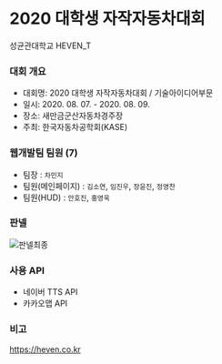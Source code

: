 # 2020 대학생 자작자동차대회
성균관대학교 HEVEN_T

### 대회 개요
* 대회명: 2020 대학생 자작자동차대회 / 기술아이디어부문
* 일시: 2020. 08. 07. - 2020. 08. 09.
* 장소: 새만금군산자동차경주장
* 주최: 한국자동차공학회(KASE)

### 웹개발팀 팀원 (7)
- 팀장 : `차민지`
- 팀원(메인페이지) : `김소연`, `임진우`, `장윤진`, `정영찬`
- 팀원(HUD) : `안호진`, `홍영욱`

### 판넬

![판넬최종](https://user-images.githubusercontent.com/41565118/94756456-8e478780-03d2-11eb-90c4-2add174d8ebd.png)

### 사용 API
- 네이버 TTS API
- 카카오맵 API

### 비고
https://heven.co.kr
